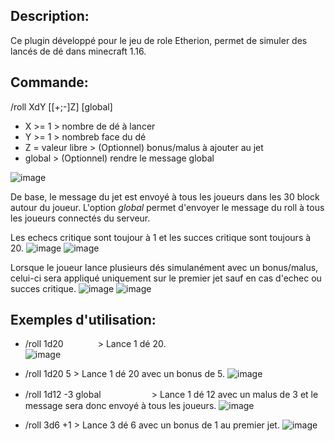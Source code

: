 ## Description:

Ce plugin développé pour le jeu de role Etherion, permet de simuler des lancés de dé dans minecraft 1.16.



## Commande:

/roll XdY [[+;-]Z] [global]

- X >= 1 > nombre de dé à lancer
- Y >= 1 > nombreb face du dé     		        
- Z = valeur libre > (Optionnel) bonus/malus à ajouter au jet
- global > (Optionnel) rendre le message global

![image](https://github.com/DamienEvrard/DiceRollerPluginMinecraft/assets/55134961/afb32531-0e15-4c96-8eef-7d9f2a21cefd)

De base, le message du jet est envoyé à tous les joueurs dans les 30 block autour du joueur.
L'option _global_ permet d'envoyer le message du roll à tous les joueurs connectés du serveur.

Les echecs critique sont toujour à 1 et les succes critique sont toujours à 20.
![image](https://github.com/DamienEvrard/DiceRollerPluginMinecraft/assets/55134961/2a70fb64-2741-4d76-b0a0-051472657020)
![image](https://github.com/DamienEvrard/DiceRollerPluginMinecraft/assets/55134961/66d81c15-b77f-40cb-86ad-5e27f7121ec3)

Lorsque le joueur lance plusieurs dés simulanément avec un bonus/malus, celui-ci sera appliqué uniquement sur le premier jet sauf en cas d'echec ou succes critique.
![image](https://github.com/DamienEvrard/DiceRollerPluginMinecraft/assets/55134961/b2472610-7af2-4484-8f1b-9161abcaafdf)
![image](https://github.com/DamienEvrard/DiceRollerPluginMinecraft/assets/55134961/92f8d5b1-7257-4c65-8484-6922545c39bb)


## Exemples d'utilisation:

- /roll 1d20‎ ‎ ‎ ‎ ‎ ‎ ‎ ‎ ‎ ‎ ‎ ‎ ‎ ‎ > Lance 1 dé 20.\
![image](https://github.com/DamienEvrard/DiceRollerPluginMinecraft/assets/55134961/35d6efef-edc2-4c3b-90e8-c54dadaa169f)

- /roll 1d20 5            > Lance 1 dé 20 avec un bonus de 5.
![image](https://github.com/DamienEvrard/DiceRollerPluginMinecraft/assets/55134961/28473eea-7688-4e67-b3f1-0579f794c175)

- /roll 1d12 -3 globalㅤㅤㅤㅤㅤㅤ    > Lance 1 dé 12 avec un malus de 3 et le message sera donc envoyé à tous les joueurs.
![image](https://github.com/DamienEvrard/DiceRollerPluginMinecraft/assets/55134961/86bd52d4-be19-47c4-9338-30fa8ccd109c)
 
- /roll 3d6 +1            > Lance 3 dé 6 avec un bonus de 1 au premier jet.
![image](https://github.com/DamienEvrard/DiceRollerPluginMinecraft/assets/55134961/aa9cb105-d2b8-47ef-a3af-83ee3dd0c371)






